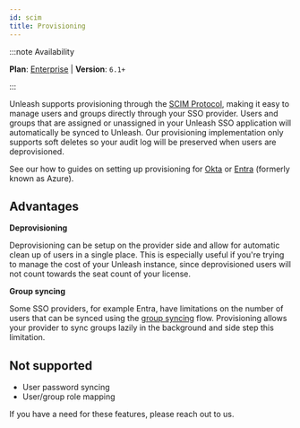 ```yaml
---
id: scim
title: Provisioning
---
```


:::note Availability

**Plan**: [Enterprise](https://www.getunleash.io/pricing) | **Version**: `6.1+`

:::

Unleash supports provisioning through the [SCIM Protocol](https://scim.cloud/), making it easy to manage users and groups directly through your SSO provider. Users and groups that are assigned or unassigned in your Unleash SSO application will automatically be synced to Unleash. Our provisioning implementation only supports soft deletes so your audit log will be preserved when users are deprovisioned.

See our how to guides on setting up provisioning for [Okta](../how-to/how-to-setup-provisioning-with-okta.md) or [Entra](../how-to/how-to-setup-provisioning-with-entra.md) (formerly known as Azure).

## Advantages

**Deprovisioning**

Deprovisioning can be setup on the provider side and allow for automatic clean up of users in a single place. This is especially useful if you're trying to manage the cost of your Unleash instance, since deprovisioned users will not count towards the seat count of your license.

**Group syncing**

Some SSO providers, for example Entra, have limitations on the number of users that can be synced using the [group syncing](../how-to/how-to-set-up-group-sso-sync) flow. Provisioning allows your provider to sync groups lazily in the background and side step this limitation.

## Not supported

- User password syncing
- User/group role mapping

If you have a need for these features, please reach out to us.